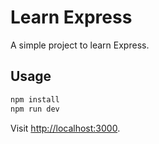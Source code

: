 # Learn Express

A simple project to learn Express.

## Usage

```bash
npm install
npm run dev
```

Visit [http://localhost:3000](http://localhost:3000).
